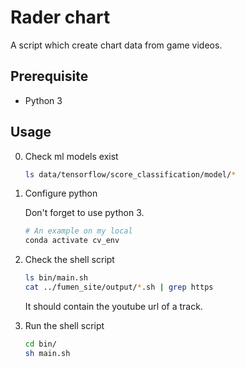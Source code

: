 # Rader chart

A script which create chart data from game videos.


## Prerequisite

* Python 3


## Usage

0. Check ml models exist

    ```sh
    ls data/tensorflow/score_classification/model/*
    ```

1. Configure python

    Don't forget to use python 3.

    ```sh
    # An example on my local
    conda activate cv_env
    ```

2. Check the shell script

    ```sh
    ls bin/main.sh
    cat ../fumen_site/output/*.sh | grep https
    ```

    It should contain the youtube url of a track.

3. Run the shell script

    ```sh
    cd bin/
    sh main.sh
    ```
